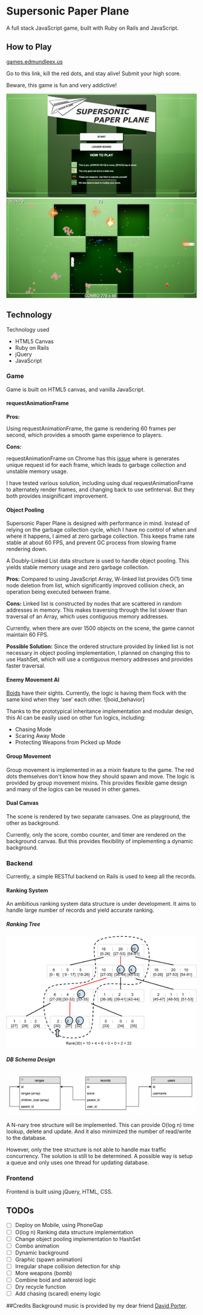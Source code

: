 # Supersonic Paper Plane
A full stack JavaScript game, built with Ruby on Rails and JavaScript.

## How to Play
[games.edmundleex.us][game]

[game]: http://games.edmundleex.us

Go to this link, kill the red dots, and stay alive! Submit your
high score.

Beware, this game is fun and very addictive!

![screenshot_1]
![screenshot_2]

[screenshot_1]: ./docs/supersonic_1.png
[screenshot_2]: ./docs/supersonic_2.png

## Technology
Technology used
- HTML5 Canvas
- Ruby on Rails
- jQuery
- JavaScript

### Game
Game is built on HTML5 canvas, and vanilla JavaScript.

#### requestAnimationFrame
<b>Pros:</b>

Using requestAnimationFrame, the game is rendering 60 frames per
second, which provides a smooth game experience to players.

<b>Cons:</b>

requestAnimationFrame on Chrome has this [issue][raf_issue] where is generates
unique request id for each frame, which leads to garbage collection
and unstable memory usage.

I have tested various solution, including using dual requestAnimationFrame
to alternately render frames, and changing back to use setInterval. But
they both provides insignificant improvement.

[raf_issue]: https://code.google.com/p/chromium/issues/detail?id=120186

#### Object Pooling
Supersonic Paper Plane is designed with performance in mind. Instead
of relying on the garbage collection cycle, which I have no control
of when and where it happens, I aimed at zero garbage collection.
This keeps frame rate stable at about 60 FPS, and prevent GC process
from slowing frame rendering down.

A Doubly-Linked List data structure is used to handle object pooling.
This yields stable memory usage and zero garbage collection.

<b>Pros:</b>
Compared to using JavaScript Array, W-linked list provides O(1) time
node deletion from list, which significantly improved collision check,
an operation being executed between frame.

<b>Cons:</b>
Linked list is constructed by nodes that are scattered in random addresses
in memory. This makes traversing through the list slower than traversal
of an Array, which uses contiguous memory addresses.

Currently, when there are over 1500 objects on the scene, the game cannot
maintain 60 FPS.

<b>Possible Solution:</b>
Since the ordered structure provided by linked list is not necessary
in object pooling implementation, I planned on changing this to use HashSet,
which will use a contiguous memory addresses and provides faster traversal.

#### Enemy Movement AI
[Boids][boids_wiki] have their sights. Currently, the logic is having them flock
with the same kind when they 'see' each other.
![boid_behavior]

[boids_behavior]: ./docs/boids_behavior.gif
[boids_wiki]: https://en.wikipedia.org/wiki/Boids

Thanks to the prototypical inheritance implementation and modular design,
this AI can be easily used on other fun logics, including:
- Chasing Mode
- Scaring Away Mode
- Protecting Weapons from Picked up Mode

#### Group Movement
Group movement is implemented in as a mixin feature to the game. The red dots
themselves don't know how they should spawn and move. The logic is provided
by group movement mixins. This provides flexible game design and many of the
logics can be reused in other games.

#### Dual Canvas
The scene is rendered by two separate canvases. One as playground,
the other as background.

Currently, only the score, combo counter, and timer are rendered on the
background canvas. But this provides flexibility of implementing a dynamic
background.

### Backend
Currently, a simple RESTful backend on Rails is used to keep
all the records.

#### Ranking System
An ambitious ranking system data structure is under development. It aims to
handle large number of records and yield accurate ranking.

##### Ranking Tree
![ranking_tree]

##### DB Schema Design
![ranking_schema]

[ranking_tree]: ./docs/ranking_tree.png
[ranking_schema]: ./docs/ranking_schema.png

A N-nary tree structure will be implemented. This can provide O(log n) time
lookup, delete and update. And it also minimized the number of read/write to
the database.

However, only the tree structure is not able to handle max traffic concurrency.
The solution is still to be determined. A possible way is setup a queue and only
uses one thread for updating database.

### Frontend
Frontend is built using jQuery, HTML, CSS.

## TODOs
- [ ] Deploy on Mobile, using PhoneGap
- [ ] O(log n) Ranking data structure implementation
- [ ] Change object pooling implementation to HashSet
- [ ] Combo animation
- [ ] Dynamic background
- [ ] Graphic (spawn animation)
- [ ] Irregular shape collision detection for ship
- [ ] More weapons (bomb)
- [ ] Combine boid and asteroid logic
- [ ] Dry recycle function
- [ ] Add chasing (scared) enemy logic

##Credits
Background music is provided by my dear friend [David Porter][dporter].

[dporter]: http://www.porterdavid.com